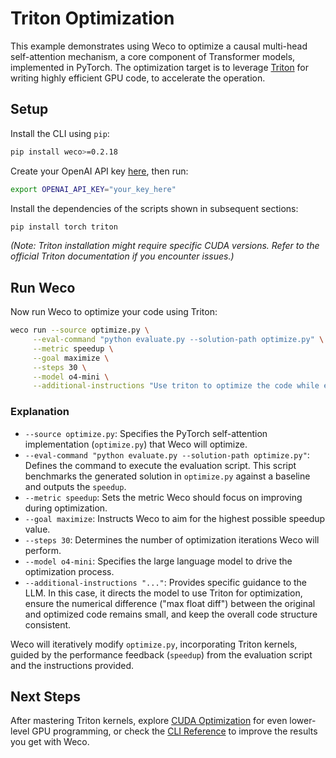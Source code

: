 # Triton Optimization

This example demonstrates using Weco to optimize a causal multi-head self-attention mechanism, 
a core component of Transformer models, implemented in PyTorch. 
The optimization target is to leverage [Triton](https://github.com/triton-lang/triton) 
for writing highly efficient GPU code, to accelerate the operation.

## Setup

Install the CLI using `pip`:
```bash
pip install weco>=0.2.18
```

Create your OpenAI API key [here](https://platform.openai.com/api-keys), then run:
```bash
export OPENAI_API_KEY="your_key_here"
```

Install the dependencies of the scripts shown in subsequent sections:
```bash
pip install torch triton
```
*(Note: Triton installation might require specific CUDA versions. Refer to the official Triton documentation if you encounter issues.)*

## Run Weco

Now run Weco to optimize your code using Triton:
```bash
weco run --source optimize.py \
     --eval-command "python evaluate.py --solution-path optimize.py" \
     --metric speedup \
     --goal maximize \
     --steps 30 \
     --model o4-mini \
     --additional-instructions "Use triton to optimize the code while ensuring a small max float diff. Maintain the same code format."
```

### Explanation

*   `--source optimize.py`: Specifies the PyTorch self-attention implementation (`optimize.py`) that Weco will optimize.
*   `--eval-command "python evaluate.py --solution-path optimize.py"`: Defines the command to execute the evaluation script. This script benchmarks the generated solution in `optimize.py` against a baseline and outputs the `speedup`.
*   `--metric speedup`: Sets the metric Weco should focus on improving during optimization.
*   `--goal maximize`: Instructs Weco to aim for the highest possible speedup value.
*   `--steps 30`: Determines the number of optimization iterations Weco will perform.
*   `--model o4-mini`: Specifies the large language model to drive the optimization process.
*   `--additional-instructions "..."`: Provides specific guidance to the LLM. In this case, it directs the model to use Triton for optimization, ensure the numerical difference ("max float diff") between the original and optimized code remains small, and keep the overall code structure consistent.

Weco will iteratively modify `optimize.py`, incorporating Triton kernels, guided by the performance feedback (`speedup`) from the evaluation script and the instructions provided.

## Next Steps

After mastering Triton kernels, explore [CUDA Optimization](/examples/cuda/README.md) for even lower-level GPU programming, or check the [CLI Reference](https://docs.weco.ai/cli/cli-reference) to improve the results you get with Weco.
